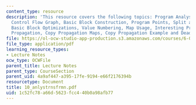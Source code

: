 ```yaml
---
content_type: resource
description: 'This resource covers the following topics: Program Analysis, Transformations,
  Control Flow Graph, Basic Block Construction, Program Points, Split and Join Points,
  Basic Block Optimizations, Value Numbering, Map Usage, Interesting Properties, Copy
  Propagation, Copy Propagation Maps, Copy Propagation Example and Dead Code Elimination.'
file: https://ol-ocw-studio-app-production.s3.amazonaws.com/courses/6-035-computer-language-engineering-sma-5502-fall-2005/1c52fc78a66d5623fcc440b0a98afb77_10_anlystrnsfrmn.pdf
file_type: application/pdf
learning_resource_types:
- Lecture Notes
ocw_type: OCWFile
parent_title: Lecture Notes
parent_type: CourseSection
parent_uid: 4a9af447-a395-17fe-9194-e66f2176394b
resourcetype: Document
title: 10_anlystrnsfrmn.pdf
uid: 1c52fc78-a66d-5623-fcc4-40b0a98afb77
---
```

